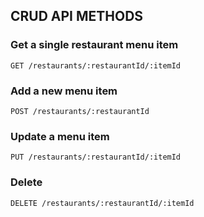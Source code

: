 ## CRUD API METHODS

### Get a single restaurant menu item

`GET /restaurants/:restaurantId/:itemId`

### Add a new menu item 

`POST /restaurants/:restaurantId`

### Update a menu item

`PUT /restaurants/:restaurantId/:itemId`

### Delete

`DELETE /restaurants/:restaurantId/:itemId`